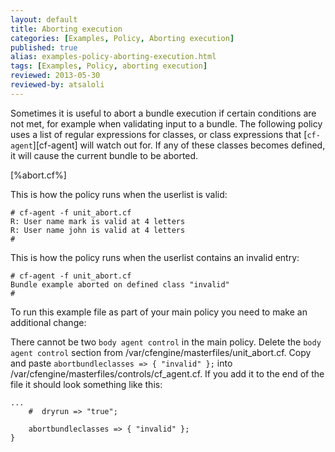 ```yaml
---
layout: default
title: Aborting execution 
categories: [Examples, Policy, Aborting execution]
published: true
alias: examples-policy-aborting-execution.html
tags: [Examples, Policy, aborting execution]
reviewed: 2013-05-30
reviewed-by: atsaloli
---
```


Sometimes it is useful to abort a bundle execution if certain conditions are not met,
for example when validating input to a bundle. The following policy uses a list of 
regular expressions for classes, or class expressions that [`cf-agent`][cf-agent] will watch out for.
If any of these classes becomes defined, it will cause the current bundle to be aborted.

[%abort.cf%]

This is how the policy runs when the userlist is valid:

    # cf-agent -f unit_abort.cf
    R: User name mark is valid at 4 letters
    R: User name john is valid at 4 letters
    # 

This is how the policy runs when the userlist contains an invalid entry:

    # cf-agent -f unit_abort.cf
    Bundle example aborted on defined class "invalid"
    # 

To run this example file as part of your main policy you need to make an
additional change:

There cannot be two `body agent control` in the main policy. Delete the
`body agent control` section from /var/cfengine/masterfiles/unit_abort.cf.
Copy and paste `abortbundleclasses => { "invalid" };` into
/var/cfengine/masterfiles/controls/cf_agent.cf.  If you add it to
the end of the file it should look something like this:

```cf3
...
    #  dryrun => "true";
    
    abortbundleclasses => { "invalid" };
}
```

